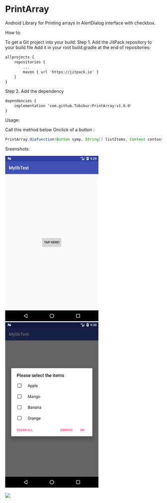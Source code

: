 # PrintArray
Android Library for Printing arrays in AlertDialog interface with checkbox.

How to:

To get a Git project into your build:
Step 1. Add the JitPack repository to your build file
Add it in your root build.gradle at the end of repositories:

	allprojects {
		repositories {
			...
			maven { url 'https://jitpack.io' }
		}
	}
  
  

Step 2. Add the dependency

	dependencies {
		implementation 'com.github.Tobibur:PrintArray:v1.0.0'
	}

Usage:

Call this method below Onclick of a button :

```Java
PrintArray.diafunction(Button symp, String[] listItems, Context context)
```

Sreenshots:

<img src="images/demo1.png" width="300"> <img src="images/demo2.png" width="300">


[![](https://jitpack.io/v/Tobibur/PrintArray.svg)](https://jitpack.io/#Tobibur/PrintArray)

